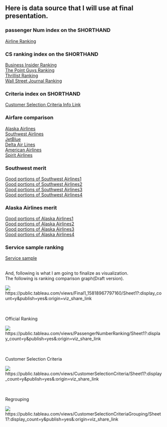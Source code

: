 ## Here is data source that I will use at final presentation.

### passenger Num index on the SHORTHAND
[Airline Ranking](https://www.bts.gov/airline-rankings-2018)<br>

### CS ranking index on the SHORTHAND
[Business Insider Ranking](https://www.businessinsider.com/best-worst-airlines-america-jd-power-2019-5)<br>
[The Point Guys Ranking](https://thepointsguy.com/guide/best-and-worst-airlines-2018/)<br>
[Thrillist Ranking](https://www.thrillist.com/news/nation/best-airlines-customer-satisfaction-2018)<br>
[Wall Street Journal Ranking](https://www.wsj.com/articles/the-best-and-worst-u-s-airlines-of-2018-11547648032)<br>

### Criteria index on SHORTHAND
[Customer Selection Criteria Info Link](https://www.forbes.com/sites/danielreed/2018/03/07/best-to-worst-new-ranking-of-us-airlines-balances-price-vs-service-performance/#1d21174e55e8)<br>

### Airfare comparison
[Alaska Airlines](https://www.alaskaair.com/)<br>
[Southwest Airlines](https://www.southwest.com/)<br>
[JetBlue](https://www.jetblue.com/)<br>
[Delta Air Lines](https://www.delta.com/)<br>
[American Airlines](https://www.aa.com/homePage.do)<br>
[Spirit Airlines](https://www.spirit.com/)<br>

### Southwest merit
[Good portions of Southwest Airlines1](https://pointmetotheplane.boardingarea.com/why-fly-southwest-airlines/)<br>
[Good portions of Southwest Airlines2](https://www.skyscanner.com/tips-and-inspiration/southwest-pros-cons)<br>
[Good portions of Southwest Airlines3](https://thepointsguy.com/news/battle-airlines-why-southwest-airlines-is-best/)<br>
[Good portions of Southwest Airlines4](https://www.airfarewatchdog.com/blog/22975194/11-reasons-why-southwest-is-the-best-airline-youre-probably-not-flying/)<br>

### Alaska Airlines merit
[Good portions of Alaska Airlines1](https://blog.alaskaair.com/alaska-airlines/company-news/best-airline-in-america-the-points-guy/)<br>
[Good portions of Alaska Airlines2](https://www.outsideonline.com/2320231/alaska-airlines-best-carrier)<br>
[Good portions of Alaska Airlines3](https://www.johnnyjet.com/alaska-airlines-credit-card-review/)<br>
[Good portions of Alaska Airlines4](https://www.bloomberg.com/news/articles/2017-05-24/how-alaska-airlines-became-the-best-airline-in-the-u-s)<br>

### Service sample ranking
[Service sample](https://www.cntraveler.com/stories/2015-10-27/the-airlines-with-the-most-legroom-a-tall-travelers-guide)<br><br>

And, following is what I am going to finalize as visualization.<br>
The following is ranking comparison graph(Draft version).<br>

<div class='tableauPlaceholder' id='viz1581896909523' style='position: relative'><noscript><a href='#'><img alt=' ' src='https:&#47;&#47;public.tableau.com&#47;static&#47;images&#47;Fi&#47;Final1_15818967797160&#47;Sheet1&#47;1_rss.png' style='border: none' /></a></noscript><object class='tableauViz'  style='display:none;'><param name='host_url' value='https%3A%2F%2Fpublic.tableau.com%2F' /> <param name='embed_code_version' value='3' /> <param name='site_root' value='' /><param name='name' value='Final1_15818967797160&#47;Sheet1' /><param name='tabs' value='no' /><param name='toolbar' value='yes' /><param name='static_image' value='https:&#47;&#47;public.tableau.com&#47;static&#47;images&#47;Fi&#47;Final1_15818967797160&#47;Sheet1&#47;1.png' /> <param name='animate_transition' value='yes' /><param name='display_static_image' value='yes' /><param name='display_spinner' value='yes' /><param name='display_overlay' value='yes' /><param name='display_count' value='yes' /><param name='filter' value='publish=yes' /></object>
</div>https://public.tableau.com/views/Final1_15818967797160/Sheet1?:display_count=y&publish=yes&:origin=viz_share_link
<script type='text/javascript'>                    var divElement = document.getElementById('viz1581896909523');                    var vizElement = divElement.getElementsByTagName('object')[0];                    vizElement.style.width='100%';vizElement.style.height=(divElement.offsetWidth*0.75)+'px';                    var scriptElement = document.createElement('script');                    scriptElement.src = 'https://public.tableau.com/javascripts/api/viz_v1.js';                    vizElement.parentNode.insertBefore(scriptElement, vizElement);                </script>

<br><br>
Official Ranking<br>
<div class='tableauPlaceholder' id='viz1581910155710' style='position: relative'><noscript><a href='#'><img alt=' ' src='https:&#47;&#47;public.tableau.com&#47;static&#47;images&#47;Pa&#47;PassengerNumberRanking&#47;Sheet1&#47;1_rss.png' style='border: none' /></a></noscript><object class='tableauViz'  style='display:none;'><param name='host_url' value='https%3A%2F%2Fpublic.tableau.com%2F' /> <param name='embed_code_version' value='3' /> <param name='site_root' value='' /><param name='name' value='PassengerNumberRanking&#47;Sheet1' /><param name='tabs' value='no' /><param name='toolbar' value='yes' /><param name='static_image' value='https:&#47;&#47;public.tableau.com&#47;static&#47;images&#47;Pa&#47;PassengerNumberRanking&#47;Sheet1&#47;1.png' /> <param name='animate_transition' value='yes' /><param name='display_static_image' value='yes' /><param name='display_spinner' value='yes' /><param name='display_overlay' value='yes' /><param name='display_count' value='yes' /><param name='filter' value='publish=yes' /></object>
</div>https://public.tableau.com/views/PassengerNumberRanking/Sheet1?:display_count=y&publish=yes&:origin=viz_share_link                <script type='text/javascript'>                    var divElement = document.getElementById('viz1581910155710');                    var vizElement = divElement.getElementsByTagName('object')[0];                    vizElement.style.width='100%';vizElement.style.height=(divElement.offsetWidth*0.75)+'px';                    var scriptElement = document.createElement('script');                    scriptElement.src = 'https://public.tableau.com/javascripts/api/viz_v1.js';                    vizElement.parentNode.insertBefore(scriptElement, vizElement);                </script>

<br><br>
Customer Selection Criteria<br>
<div class='tableauPlaceholder' id='viz1581911784284' style='position: relative'><noscript><a href='#'><img alt=' ' src='https:&#47;&#47;public.tableau.com&#47;static&#47;images&#47;Cu&#47;CustomerSelectionCriteria&#47;Sheet1&#47;1_rss.png' style='border: none' /></a></noscript><object class='tableauViz'  style='display:none;'><param name='host_url' value='https%3A%2F%2Fpublic.tableau.com%2F' /> <param name='embed_code_version' value='3' /> <param name='site_root' value='' /><param name='name' value='CustomerSelectionCriteria&#47;Sheet1' /><param name='tabs' value='no' /><param name='toolbar' value='yes' /><param name='static_image' value='https:&#47;&#47;public.tableau.com&#47;static&#47;images&#47;Cu&#47;CustomerSelectionCriteria&#47;Sheet1&#47;1.png' /> <param name='animate_transition' value='yes' /><param name='display_static_image' value='yes' /><param name='display_spinner' value='yes' /><param name='display_overlay' value='yes' /><param name='display_count' value='yes' /><param name='filter' value='publish=yes' /></object>
</div> https://public.tableau.com/views/CustomerSelectionCriteria/Sheet1?:display_count=y&publish=yes&:origin=viz_share_link               <script type='text/javascript'>                    var divElement = document.getElementById('viz1581911784284');                    var vizElement = divElement.getElementsByTagName('object')[0];                    vizElement.style.width='100%';vizElement.style.height=(divElement.offsetWidth*0.75)+'px';                    var scriptElement = document.createElement('script');                    scriptElement.src = 'https://public.tableau.com/javascripts/api/viz_v1.js';                    vizElement.parentNode.insertBefore(scriptElement, vizElement);                </script>

<br><br>
Regrouping<br>

<div class='tableauPlaceholder' id='viz1581912544394' style='position: relative'><noscript><a href='#'><img alt=' ' src='https:&#47;&#47;public.tableau.com&#47;static&#47;images&#47;Cu&#47;CustomerSelectionCriteriaGrouping&#47;Sheet1&#47;1_rss.png' style='border: none' /></a></noscript><object class='tableauViz'  style='display:none;'><param name='host_url' value='https%3A%2F%2Fpublic.tableau.com%2F' /> <param name='embed_code_version' value='3' /> <param name='site_root' value='' /><param name='name' value='CustomerSelectionCriteriaGrouping&#47;Sheet1' /><param name='tabs' value='no' /><param name='toolbar' value='yes' /><param name='static_image' value='https:&#47;&#47;public.tableau.com&#47;static&#47;images&#47;Cu&#47;CustomerSelectionCriteriaGrouping&#47;Sheet1&#47;1.png' /> <param name='animate_transition' value='yes' /><param name='display_static_image' value='yes' /><param name='display_spinner' value='yes' /><param name='display_overlay' value='yes' /><param name='display_count' value='yes' /><param name='filter' value='publish=yes' /></object>
</div>https://public.tableau.com/views/CustomerSelectionCriteriaGrouping/Sheet1?:display_count=y&publish=yes&:origin=viz_share_link                <script type='text/javascript'>                    var divElement = document.getElementById('viz1581912544394');                    var vizElement = divElement.getElementsByTagName('object')[0];                    vizElement.style.width='100%';vizElement.style.height=(divElement.offsetWidth*0.75)+'px';                    var scriptElement = document.createElement('script');                    scriptElement.src = 'https://public.tableau.com/javascripts/api/viz_v1.js';                    vizElement.parentNode.insertBefore(scriptElement, vizElement);                </script>

